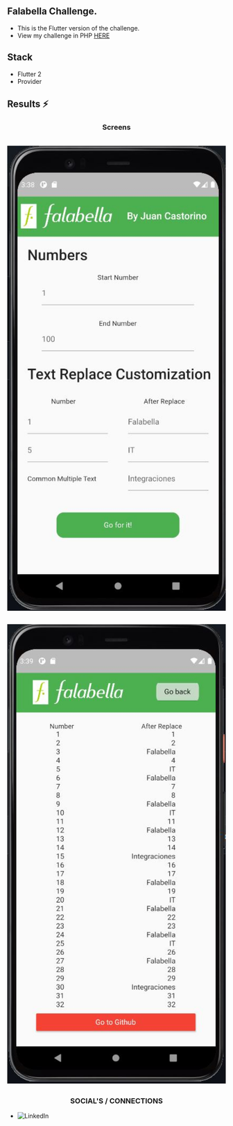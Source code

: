 ## Falabella Challenge.

- This is the Flutter version of the challenge. 
- View my challenge in PHP <a href='https://github.com/juancastorino/FalabellaChallenge'>HERE</a>

## Stack

- Flutter 2
- Provider

## Results ⚡

<h3 align="center">Screens</h3>

<p>&nbsp;<img align="center" width="600px" src="https://github.com/juancastorino/FalabellaChallengeFlutter/blob/master/assets/screens/Falabella_flutter_1.jpg" alt="Desktop" /></p>

<p>&nbsp;<img align="center" width="600px" src="https://github.com/juancastorino/FalabellaChallengeFlutter/blob/master/assets/screens/Falabella_flutter_2.jpg" alt="Desktop List" /></p>


## <h3 align="center">SOCIAL'S / CONNECTIONS</h3>

- [<img align="left" alt="LinkedIn" width="80" src="https://github.com/melanieshi0120/melanieshi0120/blob/master/linkedin.ico" />]( https://linkedin.com/in/juan-castorino)
